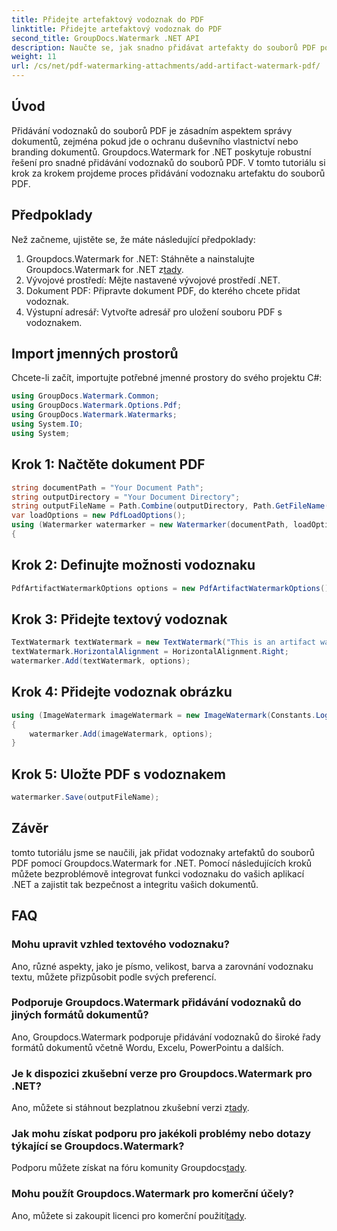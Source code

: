 ```yaml
---
title: Přidejte artefaktový vodoznak do PDF
linktitle: Přidejte artefaktový vodoznak do PDF
second_title: GroupDocs.Watermark .NET API
description: Naučte se, jak snadno přidávat artefakty do souborů PDF pomocí Groupdocs.Watermark for .NET. Chraňte své dokumenty snadno.
weight: 11
url: /cs/net/pdf-watermarking-attachments/add-artifact-watermark-pdf/
---
```

## Úvod
Přidávání vodoznaků do souborů PDF je zásadním aspektem správy dokumentů, zejména pokud jde o ochranu duševního vlastnictví nebo branding dokumentů. Groupdocs.Watermark for .NET poskytuje robustní řešení pro snadné přidávání vodoznaků do souborů PDF. V tomto tutoriálu si krok za krokem projdeme proces přidávání vodoznaku artefaktu do souborů PDF.
## Předpoklady
Než začneme, ujistěte se, že máte následující předpoklady:
1.  Groupdocs.Watermark for .NET: Stáhněte a nainstalujte Groupdocs.Watermark for .NET z[tady](https://releases.groupdocs.com/Watermark/net/).
2. Vývojové prostředí: Mějte nastavené vývojové prostředí .NET.
3. Dokument PDF: Připravte dokument PDF, do kterého chcete přidat vodoznak.
4. Výstupní adresář: Vytvořte adresář pro uložení souboru PDF s vodoznakem.

## Import jmenných prostorů
Chcete-li začít, importujte potřebné jmenné prostory do svého projektu C#:
```csharp
using GroupDocs.Watermark.Common;
using GroupDocs.Watermark.Options.Pdf;
using GroupDocs.Watermark.Watermarks;
using System.IO;
using System;
```
## Krok 1: Načtěte dokument PDF
```csharp
string documentPath = "Your Document Path";
string outputDirectory = "Your Document Directory";
string outputFileName = Path.Combine(outputDirectory, Path.GetFileName(documentPath));
var loadOptions = new PdfLoadOptions();
using (Watermarker watermarker = new Watermarker(documentPath, loadOptions))
{
```
## Krok 2: Definujte možnosti vodoznaku
```csharp
PdfArtifactWatermarkOptions options = new PdfArtifactWatermarkOptions();
```
## Krok 3: Přidejte textový vodoznak
```csharp
TextWatermark textWatermark = new TextWatermark("This is an artifact watermark", new Font("Arial", 8));
textWatermark.HorizontalAlignment = HorizontalAlignment.Right;
watermarker.Add(textWatermark, options);
```
## Krok 4: Přidejte vodoznak obrázku
```csharp
using (ImageWatermark imageWatermark = new ImageWatermark(Constants.LogoBmp))
{
    watermarker.Add(imageWatermark, options);
}
```
## Krok 5: Uložte PDF s vodoznakem
```csharp
watermarker.Save(outputFileName);
```

## Závěr
tomto tutoriálu jsme se naučili, jak přidat vodoznaky artefaktů do souborů PDF pomocí Groupdocs.Watermark for .NET. Pomocí následujících kroků můžete bezproblémově integrovat funkci vodoznaku do vašich aplikací .NET a zajistit tak bezpečnost a integritu vašich dokumentů.
## FAQ
### Mohu upravit vzhled textového vodoznaku?
Ano, různé aspekty, jako je písmo, velikost, barva a zarovnání vodoznaku textu, můžete přizpůsobit podle svých preferencí.
### Podporuje Groupdocs.Watermark přidávání vodoznaků do jiných formátů dokumentů?
Ano, Groupdocs.Watermark podporuje přidávání vodoznaků do široké řady formátů dokumentů včetně Wordu, Excelu, PowerPointu a dalších.
### Je k dispozici zkušební verze pro Groupdocs.Watermark pro .NET?
 Ano, můžete si stáhnout bezplatnou zkušební verzi z[tady](https://releases.groupdocs.com/).
### Jak mohu získat podporu pro jakékoli problémy nebo dotazy týkající se Groupdocs.Watermark?
 Podporu můžete získat na fóru komunity Groupdocs[tady](https://forum.groupdocs.com/c/watermark/19).
### Mohu použít Groupdocs.Watermark pro komerční účely?
Ano, můžete si zakoupit licenci pro komerční použití[tady](https://purchase.groupdocs.com/buy).